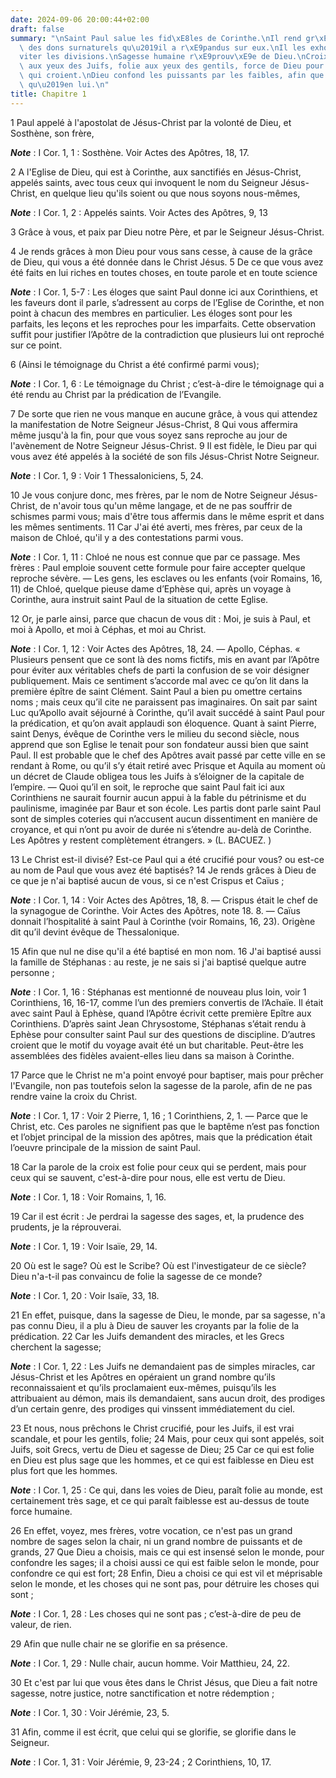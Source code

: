 ```yaml
---
date: 2024-09-06 20:00:44+02:00
draft: false
summary: "\nSaint Paul salue les fid\xE8les de Corinthe.\nIl rend gr\xE2ces \xE0 Dieu\
  \ des dons surnaturels qu\u2019il a r\xE9pandus sur eux.\nIl les exhorte \xE0 \xE9\
  viter les divisions.\nSagesse humaine r\xE9prouv\xE9e de Dieu.\nCroix, scandale\
  \ aux yeux des Juifs, folie aux yeux des gentils, force de Dieu pour sauver ceux\
  \ qui croient.\nDieu confond les puissants par les faibles, afin que nul ne se glorifie\
  \ qu\u2019en lui.\n"
title: Chapitre 1
---
```





1 Paul appelé à l'apostolat de Jésus-Christ par la volonté de Dieu, et Sosthène, son frère,

***Note*** :  I Cor. 1, 1 : Sosthène. Voir Actes des Apôtres, 18, 17.

2 A l'Eglise de Dieu, qui est à Corinthe, aux sanctifiés en Jésus-Christ, appelés saints, avec tous ceux qui invoquent le nom du Seigneur Jésus-Christ, en quelque lieu qu'ils soient ou que nous soyons nous-mêmes,

***Note*** :  I Cor. 1, 2 : Appelés saints. Voir Actes des Apôtres, 9, 13

3 Grâce à vous, et paix par Dieu notre Père, et par le Seigneur Jésus-Christ.


4 Je rends grâces à mon Dieu pour vous sans cesse, à cause de la grâce de Dieu, qui vous a été donnée dans le Christ Jésus. 5 De ce que vous avez été faits en lui riches en toutes choses, en toute parole et en toute science

***Note*** :  I Cor. 1, 5-7 : Les éloges que saint Paul donne ici aux Corinthiens, et les faveurs dont il parle, s’adressent au corps de l’Eglise de Corinthe, et non point à chacun des membres en particulier. Les éloges sont pour les parfaits, les leçons et les reproches pour les imparfaits. Cette observation suffit pour justifier l’Apôtre de la contradiction que plusieurs lui ont reproché sur ce point.

6 (Ainsi le témoignage du Christ a été confirmé parmi vous);

***Note*** :  I Cor. 1, 6 : Le témoignage du Christ ; c’est-à-dire le témoignage qui a été rendu au Christ par la prédication de l’Evangile.

7 De sorte que rien ne vous manque en aucune grâce, à vous qui attendez la manifestation de Notre Seigneur Jésus-Christ, 8 Qui vous affermira même jusqu'à la fin, pour que vous soyez sans reproche au jour de l'avènement de Notre Seigneur Jésus-Christ. 9 Il est fidèle, le Dieu par qui vous avez été appelés à la société de son fils Jésus-Christ Notre Seigneur.

***Note*** :  I Cor. 1, 9 : Voir 1 Thessaloniciens, 5, 24.


10 Je vous conjure donc, mes frères, par le nom de Notre Seigneur Jésus-Christ, de n'avoir tous qu'un même langage, et de ne pas souffrir de schismes parmi vous; mais d'être tous affermis dans le même esprit et dans les mêmes sentiments. 11 Car J'ai été averti, mes frères, par ceux de la maison de Chloé, qu'il y a des contestations parmi vous.

***Note*** :  I Cor. 1, 11 : Chloé ne nous est connue que par ce passage. Mes frères : Paul emploie souvent cette formule pour faire accepter quelque reproche sévère. ― Les gens, les esclaves ou les enfants (voir Romains, 16, 11) de Chloé, quelque pieuse dame d’Ephèse qui, après un voyage à Corinthe, aura instruit saint Paul de la situation de cette Eglise.

12 Or, je parle ainsi, parce que chacun de vous dit : Moi, je suis à Paul, et moi à Apollo, et moi à Céphas, et moi au Christ.

***Note*** :  I Cor. 1, 12 : Voir Actes des Apôtres, 18, 24. ― Apollo, Céphas. « Plusieurs pensent que ce sont là des noms fictifs, mis en avant par l’Apôtre pour éviter aux véritables chefs de parti la confusion de se voir désigner publiquement. Mais ce sentiment s’accorde mal avec ce qu’on lit dans la première épître de saint Clément. Saint Paul a bien pu omettre certains noms ; mais ceux qu’il cite ne paraissent pas imaginaires. On sait par saint Luc qu’Apollo avait séjourné à Corinthe, qu’il avait succédé à saint Paul pour la prédication, et qu’on avait applaudi son éloquence. Quant à saint Pierre, saint Denys, évêque de Corinthe vers le milieu du second siècle, nous apprend que son Eglise le tenait pour son fondateur aussi bien que saint Paul. Il est probable que le chef des Apôtres avait passé par cette ville en se rendant à Rome, ou qu’il s’y était retiré avec Prisque et Aquila au moment où un décret de Claude obligea tous les Juifs à s’éloigner de la capitale de l’empire. ― Quoi qu’il en soit, le reproche que
saint Paul fait ici aux Corinthiens ne saurait fournir aucun appui à la fable du pétrinisme et du paulinisme, imaginée par Baur et son école. Les partis dont parle saint Paul sont de simples coteries qui n’accusent aucun dissentiment en manière de croyance, et qui n’ont pu avoir de durée ni s’étendre au-delà de Corinthe. Les Apôtres y restent complètement étrangers. » (L. BACUEZ. )

13 Le Christ est-il divisé? Est-ce Paul qui a été crucifié pour vous? ou est-ce au nom de Paul que vous avez été baptisés? 14 Je rends grâces à Dieu de ce que je n'ai baptisé aucun de vous, si ce n'est Crispus et Caïus ;

***Note*** :  I Cor. 1, 14 : Voir Actes des Apôtres, 18, 8. ― Crispus était le chef de la synagogue de Corinthe. Voir Actes des Apôtres, note 18. 8. ― Caïus donnait l’hospitalité à saint Paul à Corinthe (voir Romains, 16, 23). Origène dit qu’il devint évêque de Thessalonique.

15 Afin que nul ne dise qu'il a été baptisé en mon nom. 16 J'ai baptisé aussi la famille de Stéphanas : au reste, je ne sais si j'ai baptisé quelque autre personne ;

***Note*** :  I Cor. 1, 16 : Stéphanas est mentionné de nouveau plus loin, voir 1 Corinthiens, 16, 16-17, comme l’un des premiers convertis de l’Achaïe. Il était avec saint Paul à Ephèse, quand l’Apôtre écrivit cette première Epître aux Corinthiens. D’après saint Jean Chrysostome, Stéphanas s’était rendu à Ephèse pour consulter saint Paul sur des questions de discipline. D’autres croient que le motif du voyage avait été un but charitable. Peut-être les assemblées des fidèles avaient-elles lieu dans sa maison à Corinthe.


17 Parce que le Christ ne m'a point envoyé pour baptiser, mais pour prêcher l'Evangile, non pas toutefois selon la sagesse de la parole, afin de ne pas rendre vaine la croix du Christ.

***Note*** :  I Cor. 1, 17 : Voir 2 Pierre, 1, 16 ; 1 Corinthiens, 2, 1. ― Parce que le Christ, etc. Ces paroles ne signifient pas que le baptême n’est pas fonction et l’objet principal de la mission des apôtres, mais que la prédication était l’oeuvre principale de la mission de saint Paul.

18 Car la parole de la croix est folie pour ceux qui se perdent, mais pour ceux qui se sauvent, c'est-à-dire pour nous, elle est vertu de Dieu.

***Note*** :  I Cor. 1, 18 : Voir Romains, 1, 16.

19 Car il est écrit : Je perdrai la sagesse des sages, et, la prudence des prudents, je la réprouverai.

***Note*** :  I Cor. 1, 19 : Voir Isaïe, 29, 14.

20 Où est le sage? Où est le Scribe? Où est l'investigateur de ce siècle? Dieu n'a-t-il pas convaincu de folie la sagesse de ce monde?

***Note*** :  I Cor. 1, 20 : Voir Isaïe, 33, 18.

21 En effet, puisque, dans la sagesse de Dieu, le monde, par sa sagesse, n'a pas connu Dieu, il a plu à Dieu de sauver les croyants par la folie de la prédication. 22 Car les Juifs demandent des miracles, et les Grecs cherchent la sagesse;

***Note*** :  I Cor. 1, 22 : Les Juifs ne demandaient pas de simples miracles, car Jésus-Christ et les Apôtres en opéraient un grand nombre qu’ils reconnaissaient et qu’ils proclamaient eux-mêmes, puisqu’ils les attribuaient au démon, mais ils demandaient, sans aucun droit, des prodiges d’un certain genre, des prodiges qui vinssent immédiatement du ciel.

23 Et nous, nous prêchons le Christ crucifié, pour les Juifs, il est vrai scandale, et pour les gentils, folie; 24 Mais, pour ceux qui sont appelés, soit Juifs, soit Grecs, vertu de Dieu et sagesse de Dieu; 25 Car ce qui est folie en Dieu est plus sage que les hommes, et ce qui est faiblesse en Dieu est plus fort que les hommes.

***Note*** :  I Cor. 1, 25 : Ce qui, dans les voies de Dieu, paraît folie au monde, est certainement très sage, et ce qui paraît faiblesse est au-dessus de toute force humaine.


26 En effet, voyez, mes frères, votre vocation, ce n'est pas un grand nombre de sages selon la chair, ni un grand nombre de puissants et de grands, 27 Que Dieu a choisis, mais ce qui est insensé selon le monde, pour confondre les sages; il a choisi aussi ce qui est faible selon le monde, pour confondre ce qui est fort; 28 Enfin, Dieu a choisi ce qui est vil et méprisable selon le monde, et les choses qui ne sont pas, pour détruire les choses qui sont ;

***Note*** :  I Cor. 1, 28 : Les choses qui ne sont pas ; c’est-à-dire de peu de valeur, de rien.

29 Afin que nulle chair ne se glorifie en sa présence.

***Note*** :  I Cor. 1, 29 : Nulle chair, aucun homme. Voir Matthieu, 24, 22.

30 Et c'est par lui que vous êtes dans le Christ Jésus, que Dieu a fait notre sagesse, notre justice, notre sanctification et notre rédemption ;

***Note*** :  I Cor. 1, 30 : Voir Jérémie, 23, 5.

31 Afin, comme il est écrit, que celui qui se glorifie, se glorifie dans le Seigneur.

***Note*** :  I Cor. 1, 31 : Voir Jérémie, 9, 23-24 ; 2 Corinthiens, 10, 17.


